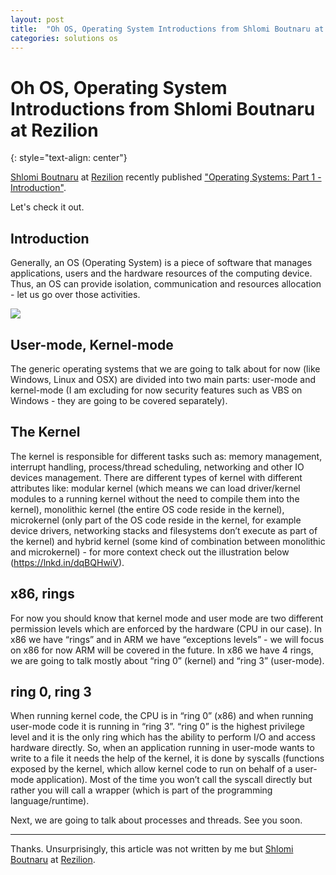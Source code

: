 ```yaml
---
layout: post
title:  "Oh OS, Operating System Introductions from Shlomi Boutnaru at Rezilion"
categories: solutions os
---
```


# Oh OS, Operating System Introductions from Shlomi Boutnaru at Rezilion
{: style="text-align: center"}

[Shlomi Boutnaru](https://www.linkedin.com/in/shlomi-boutnaru-ba781811a/) at [Rezilion](https://www.rezilion.com/) recently published ["Operating Systems: Part 1 - Introduction"](https://www.linkedin.com/posts/shlomi-boutnaru-ba781811a_operatingsystems-kernel-kernelmode-activity-6974947995058335744-YqrQ?utm_source=share&utm_medium=member_desktop).

Let's check it out. 

## Introduction

Generally, an OS (Operating System) is a piece of software that manages applications, users and the hardware resources of the computing device. Thus, an OS can provide isolation, communication and resources allocation - let us go over those activities. 

![](https://upload.wikimedia.org/wikipedia/commons/d/d0/OS-structure2.svg)

## User-mode, Kernel-mode
The generic operating systems that we are going to talk about for now (like Windows, Linux and OSX) are divided into two main parts: user-mode and kernel-mode (I am excluding for now security features such as VBS on Windows - they are going to be covered separately). 

## The Kernel 
The kernel is responsible for different tasks such as: memory management, interrupt handling, process/thread scheduling, networking and other IO devices management. There are different types of kernel with different attributes like: modular kernel (which means we can load driver/kernel modules to a running kernel without the need to compile them into the kernel), monolithic kernel (the entire OS code reside in the kernel), microkernel (only part of the OS code reside in the kernel, for example device drivers, networking stacks and filesystems don’t execute as part of the kernel) and hybrid kernel (some kind of combination between monolithic and microkernel) - for more context check out the illustration below (https://lnkd.in/dqBQHwiV).

## x86, rings
For now you should know that kernel mode and user mode are two different permission levels which are enforced by the hardware (CPU in our case). In x86 we have “rings” and in ARM we have “exceptions levels” - we will focus on x86 for now ARM will be covered in the future. 
In x86 we have 4 rings, we are going to talk mostly about “ring 0” (kernel) and “ring 3” (user-mode). 

## ring 0, ring 3
When running kernel code, the CPU is in “ring 0” (x86) and when running user-mode code it is running in “ring 3”. “ring 0” is the highest privilege level and it is the only ring which has the ability to perform I/O and access hardware directly. So, when an application running in user-mode wants to write to a file it needs the help of the kernel, it is done by syscalls (functions exposed by the kernel, which allow kernel code to run on behalf of a user-mode application). Most of the time you won’t call the syscall directly but rather you will call a wrapper (which is part of the programming language/runtime). 

Next, we are going to talk about processes and threads. See you soon. 

---

Thanks. Unsurprisingly, this article was not written by me but [Shlomi Boutnaru](https://www.linkedin.com/in/shlomi-boutnaru-ba781811a/) at [Rezilion](https://www.rezilion.com/).
